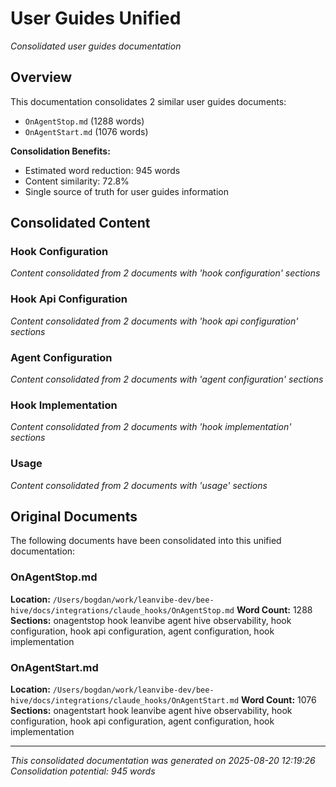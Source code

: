 # User Guides Unified

*Consolidated user guides documentation*

## Overview

This documentation consolidates 2 similar user guides documents:

- `OnAgentStop.md` (1288 words)
- `OnAgentStart.md` (1076 words)


**Consolidation Benefits:**
- Estimated word reduction: 945 words
- Content similarity: 72.8%
- Single source of truth for user guides information

## Consolidated Content

### Hook Configuration

*Content consolidated from 2 documents with 'hook configuration' sections*

### Hook Api Configuration

*Content consolidated from 2 documents with 'hook api configuration' sections*

### Agent Configuration

*Content consolidated from 2 documents with 'agent configuration' sections*

### Hook Implementation

*Content consolidated from 2 documents with 'hook implementation' sections*

### Usage

*Content consolidated from 2 documents with 'usage' sections*


## Original Documents

The following documents have been consolidated into this unified documentation:

### OnAgentStop.md

**Location:** `/Users/bogdan/work/leanvibe-dev/bee-hive/docs/integrations/claude_hooks/OnAgentStop.md`
**Word Count:** 1288
**Sections:** onagentstop hook  leanvibe agent hive observability, hook configuration, hook api configuration, agent configuration, hook implementation

### OnAgentStart.md

**Location:** `/Users/bogdan/work/leanvibe-dev/bee-hive/docs/integrations/claude_hooks/OnAgentStart.md`
**Word Count:** 1076
**Sections:** onagentstart hook  leanvibe agent hive observability, hook configuration, hook api configuration, agent configuration, hook implementation


---

*This consolidated documentation was generated on 2025-08-20 12:19:26*
*Consolidation potential: 945 words*
